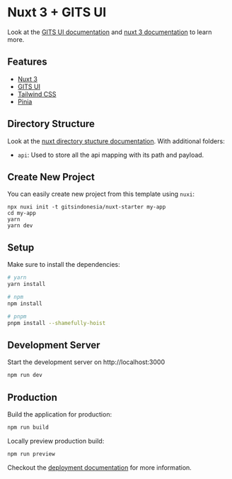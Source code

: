 # Nuxt 3 + GITS UI

Look at the [GITS UI documentation](https://gits-ui.web.app) and [nuxt 3 documentation](https://v3.nuxtjs.org) to learn more.

## Features

- [Nuxt 3](https://v3.nuxtjs.org/)
- [GITS UI](https://gits-ui.web.app/)
- [Tailwind CSS](https://tailwindcss.com/)
- [Pinia](https://pinia.vuejs.org/)

## Directory Structure

Look at the [nuxt directory stucture documentation](https://v3.nuxtjs.org/guide/directory-structure/nuxt). With additional folders:

- `api`: Used to store all the api mapping with its path and payload.

## Create New Project

You can easily create new project from this template using `nuxi`:

```
npx nuxi init -t gitsindonesia/nuxt-starter my-app
cd my-app
yarn
yarn dev
```

## Setup

Make sure to install the dependencies:

```bash
# yarn
yarn install

# npm
npm install

# pnpm
pnpm install --shamefully-hoist
```

## Development Server

Start the development server on http://localhost:3000

```bash
npm run dev
```

## Production

Build the application for production:

```bash
npm run build
```

Locally preview production build:

```bash
npm run preview
```

Checkout the [deployment documentation](https://v3.nuxtjs.org/guide/deploy/presets) for more information.
